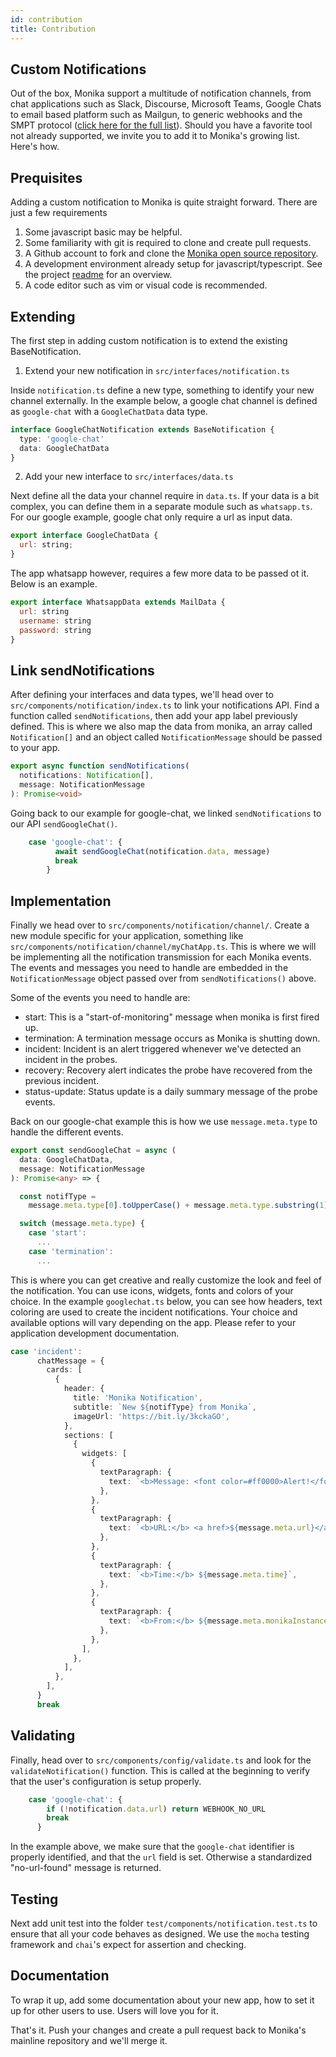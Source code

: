 ```yaml
---
id: contribution
title: Contribution
---
```


## Custom Notifications

Out of the box, Monika support a multitude of notification channels, from chat applications such as Slack, Discourse, Microsoft Teams, Google Chats to email based platform such as Mailgun, to generic webhooks and the SMPT protocol ([click here for the full list](https://monika.hyperjump.tech/guides/notifications)). Should you have a favorite tool not already supported, we invite you to add it to Monika's growing list. Here's how.

## Prequisites

Adding a custom notification to Monika is quite straight forward. There are just a few requirements

1. Some javascript basic may be helpful.
2. Some familiarity with git is required to clone and create pull requests.
3. A Github account to fork and clone the [Monika open source repository](https://github.com/hyperjumptech/monika).
4. A development environment already setup for javascript/typescript. See the project [readme](https://github.com/hyperjumptech/monika/blob/main/README.md) for an overview.
5. A code editor such as vim or visual code is recommended.

## Extending

The first step in adding custom notification is to extend the existing BaseNotification.

1. Extend your new notification in `src/interfaces/notification.ts`

Inside `notification.ts` define a new type, something to identify your new channel externally. In the example below, a google chat channel is defined as `google-chat` with a `GoogleChatData` data type.

```typescript
interface GoogleChatNotification extends BaseNotification {
  type: 'google-chat'
  data: GoogleChatData
}
```

2. Add your new interface to `src/interfaces/data.ts`

Next define all the data your channel require in `data.ts`. If your data is a bit complex, you can define them in a separate module such as `whatsapp.ts`. For our google example, google chat only require a url as input data.

```javascript
export interface GoogleChatData {
  url: string;
}
```

The app whatsapp however, requires a few more data to be passed ot it. Below is an example.

```javascript
export interface WhatsappData extends MailData {
  url: string
  username: string
  password: string
}
```

## Link sendNotifications

After defining your interfaces and data types, we'll head over to `src/components/notification/index.ts` to link your notifications API. Find a function called `sendNotifications`, then add your app label previously defined. This is where we also map the data from monika, an array called `Notification[]` and an object called `NotificationMessage` should be passed to your app.

```typescript
export async function sendNotifications(
  notifications: Notification[],
  message: NotificationMessage
): Promise<void>
```

Going back to our example for google-chat, we linked `sendNotifications` to our API `sendGoogleChat()`.

```typescript
    case 'google-chat': {
          await sendGoogleChat(notification.data, message)
          break
        }
```

## Implementation

Finally we head over to `src/components/notification/channel/`. Create a new module specific for your application, something like `src/components/notification/channel/myChatApp.ts`. This is where we will be implementing all the notification transmission for each Monika events. The events and messages you need to handle are embedded in the `NotificationMessage` object passed over from `sendNotifications()` above.

Some of the events you need to handle are:

- start: This is a "start-of-monitoring" message when monika is first fired up.
- termination: A termination message occurs as Monika is shutting down.
- incident: Incident is an alert triggered whenever we've detected an incident in the probes.
- recovery: Recovery alert indicates the probe have recovered from the previous incident.
- status-update: Status update is a daily summary message of the probe events.

Back on our google-chat example this is how we use `message.meta.type` to handle the different events.

```typescript
export const sendGoogleChat = async (
  data: GoogleChatData,
  message: NotificationMessage
): Promise<any> => {

  const notifType =
    message.meta.type[0].toUpperCase() + message.meta.type.substring(1)

  switch (message.meta.type) {
    case 'start':
      ...
    case 'termination':
      ...

```

This is where you can get creative and really customize the look and feel of the notification. You can use icons, widgets, fonts and colors of your choice. In the example `googlechat.ts` below, you can see how headers, text coloring are used to create the incident notifications. Your choice and available options will vary depending on the app. Please refer to your application development documentation.

```typescript
case 'incident':
      chatMessage = {
        cards: [
          {
            header: {
              title: 'Monika Notification',
              subtitle: `New ${notifType} from Monika`,
              imageUrl: 'https://bit.ly/3kckaGO',
            },
            sections: [
              {
                widgets: [
                  {
                    textParagraph: {
                      text: `<b>Message: <font color=#ff0000>Alert!</font></b> ${message.summary}`,
                    },
                  },
                  {
                    textParagraph: {
                      text: `<b>URL:</b> <a href>${message.meta.url}</a>`,
                    },
                  },
                  {
                    textParagraph: {
                      text: `<b>Time:</b> ${message.meta.time}`,
                    },
                  },
                  {
                    textParagraph: {
                      text: `<b>From:</b> ${message.meta.monikaInstance}`,
                    },
                  },
                ],
              },
            ],
          },
        ],
      }
      break
```

## Validating

Finally, head over to `src/components/config/validate.ts` and look for the `validateNotification()` function. This is called at the beginning to verify that the user's configuration is setup properly.

```typescript
    case 'google-chat': {
        if (!notification.data.url) return WEBHOOK_NO_URL
        break
      }
```

In the example above, we make sure that the `google-chat` identifier is properly identified, and that the `url` field is set. Otherwise a standardized "no-url-found" message is returned.

## Testing

Next add unit test into the folder `test/components/notification.test.ts` to ensure that all your code behaves as designed. We use the `mocha` testing framework and `chai`'s expect for assertion and checking.

## Documentation

To wrap it up, add some documentation about your new app, how to set it up for other users to use. Users will love you for it.

That's it. Push your changes and create a pull request back to Monika's mainline repository and we'll merge it.
